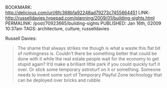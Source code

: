 BOOKMARK: http://delicious.com/url/6fc368b1a92248ad79273c7455664451
LINK: http://russelldavies.typepad.com/planning/2009/01/building-sights.html
PERMALINK: /post/70923665/building-sights
PUBLISHED: Jan 16th, 02009 10:37am
TAGS: architecture, culture, russelldavies

<span class='person'>Russell Davies</span>:

> The shame that always strikes me though is what a waste this flat bit of
> nothingness is. Couldn’t there be something better that could be done with it
> while the real estate people wait for the economy to get stupid again? It’d
> make a brilliant little park if you could quickly turf it over. Or stick some
> temporary astroturf on it or something. Someone needs to invent some sort of
> Temporary Playful Zone technology that can be deployed over bricks and
> rubble.
